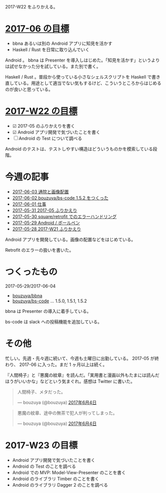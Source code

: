 2017-W22 をふりかえる。

# [2017-06 の目標][2017-05-31]

- bbna あるいは別の Android アプリに知見を活かす
- Haskell / Rust を日常に取り込んでいく

Android 。 bbna は Presenter を導入しはじめた。「知見を活かす」というよりは試せなかった分を試している。また別で書く。

Haskell / Rust 。普段から使っている小さなシェルスクリプトを Haskell で書き直している。用途として適当でない気もするけど、こういうところからはじめるのが良いと思っている。

# [2017-W22 の目標][2017-05-28]

- ☑ 2017-05 のふりかえりを書く
- ☑ Android アプリ開発で気づいたことを書く
- ☐ Android の Test について調べる

Android のテストは、テストしやすい構造はどういうものかを模索している段階。

# 今週の記事

- [2017-06-03 通院と画像配置][2017-06-03]
- [2017-06-02 bouzuya/bs-code 1.5.2 をつくった][2017-06-02]
- [2017-06-01 仕事][2017-06-01]
- [2017-05-31 2017-05 ふりかえり][2017-05-31]
- [2017-05-30 square/retrofit でのエラーハンドリング][2017-05-30]
- [2017-05-29 Android / ボールペン][2017-05-29]
- [2017-05-28 2017-W21 ふりかえり][2017-05-28]

Android アプリを開発している。画像の配置などをはじめている。

Retrofit のエラーの扱いを書いた。

# つくったもの

2017-05-29/2017-06-04

- [bouzuya/bbna][]
- [bouzuya/bs-code][] ... 1.5.0, 1.5.1, 1.5.2

bbna は Presenter の導入に着手している。

bs-code は slack への投稿機能を追加している。

# その他

忙しい。先週・先々週に続いて、今週も土曜日に出勤している。 2017-05 が終わり、 2017-06 に入った。まだ 1 ヶ月以上は続く。

『人間椅子』と『悪魔の紋章』を読んだ。「実用書と漫画以外もたまには読んだほうがいいかな」などという気まぐれ。感想は Twitter に書いた。

<blockquote class="twitter-tweet" data-lang="ja"><p lang="ja" dir="ltr">人間椅子、メタだった。</p>&mdash; bouzuya (@bouzuya) <a href="https://twitter.com/bouzuya/status/871310231384465408">2017年6月4日</a></blockquote>
<script async src="//platform.twitter.com/widgets.js" charset="utf-8"></script>

<blockquote class="twitter-tweet" data-lang="ja"><p lang="ja" dir="ltr">悪魔の紋章、途中の無茶で犯人が判ってしまった。</p>&mdash; bouzuya (@bouzuya) <a href="https://twitter.com/bouzuya/status/871310448561238018">2017年6月4日</a></blockquote>
<script async src="//platform.twitter.com/widgets.js" charset="utf-8"></script>

# 2017-W23 の目標

- Android アプリ開発で気づいたことを書く
- Android の Test のことを調べる
- Android での MVP: Model-View-Presenter のことを書く
- Android のライブラリ Timber のことを書く
- Android のライブラリ Dagger 2 のことを調べる

[2017-05-31]: https://blog.bouzuya.net/2017/05/31/
[2017-05-28]: https://blog.bouzuya.net/2017/05/28/
[2017-06-03]: https://blog.bouzuya.net/2017/06/03/
[2017-06-02]: https://blog.bouzuya.net/2017/06/02/
[2017-06-01]: https://blog.bouzuya.net/2017/06/01/
[2017-05-30]: https://blog.bouzuya.net/2017/05/30/
[2017-05-29]: https://blog.bouzuya.net/2017/05/29/
[bouzuya/bbna]: https://github.com/bouzuya/bbna
[bouzuya/bs-code]: https://github.com/bouzuya/bs-code
